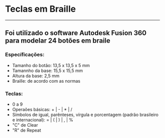 # Teclas em Braille
______________________________________________________________________________________________________
## Foi utilizado o software Autodesk Fusion 360 para modelar 24 botões em braile
### Específicações:
 - Tamanho do botão: 13,5 x 13,5 x 5 mm
 - Tamannho da base: 15,5 x 15,5 mm
 - Altura da base: 2,5 mm
 - Braille: de acordo com as normas
### Teclas:
 - 0 a 9
 - Operaões básicas: + | - | * | /
 - Símbolos de igual, parênteses, vírgula e porcentagem (padrão brasileiro e internacional): = | ( | ) | , | %
 - "C" de Clear
 - "R" de Repeat
